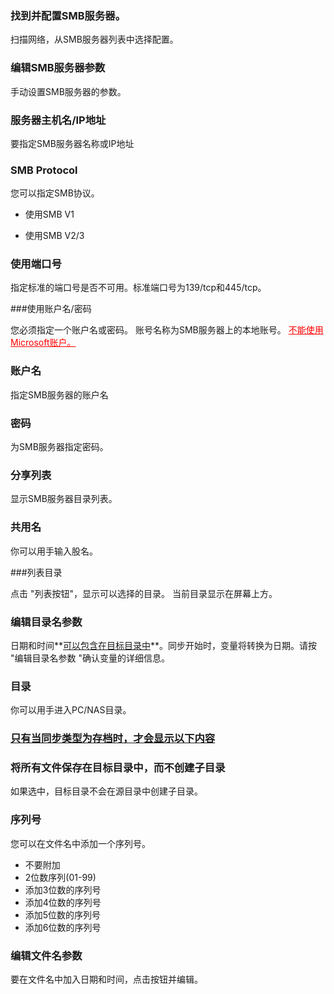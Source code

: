 ### 找到并配置SMB服务器。

扫描网络，从SMB服务器列表中选择配置。

### 编辑SMB服务器参数

手动设置SMB服务器的参数。

### 服务器主机名/IP地址

要指定SMB服务器名称或IP地址 

### SMB Protocol

您可以指定SMB协议。

- 使用SMB V1

- 使用SMB V2/3

### 使用端口号

指定标准的端口号是否不可用。标准端口号为139/tcp和445/tcp。

###使用账户名/密码

您必须指定一个账户名或密码。 账号名称为SMB服务器上的本地账号。 <span style="color: red;"><u>不能使用Microsoft账户。</u></span> 

### 账户名

指定SMB服务器的账户名

### 密码

为SMB服务器指定密码。

### 分享列表

显示SMB服务器目录列表。 

### 共用名

你可以用手输入股名。

###列表目录

点击 "列表按钮"，显示可以选择的目录。 当前目录显示在屏幕上方。

### 编辑目录名参数

日期和时间**<u>可以包含在目标目录中</u>**。同步开始时，变量将转换为日期。请按 "编辑目录名参数 "确认变量的详细信息。

### 目录

你可以用手进入PC/NAS目录。

### <u>只有当同步类型为存档时，才会显示以下内容</u>

### 将所有文件保存在目标目录中，而不创建子目录

如果选中，目标目录不会在源目录中创建子目录。

### 序列号

您可以在文件名中添加一个序列号。

- 不要附加
- 2位数序列(01-99)
- 添加3位数的序列号
- 添加4位数的序列号
- 添加5位数的序列号
- 添加6位数的序列号

### 编辑文件名参数

要在文件名中加入日期和时间，点击按钮并编辑。
